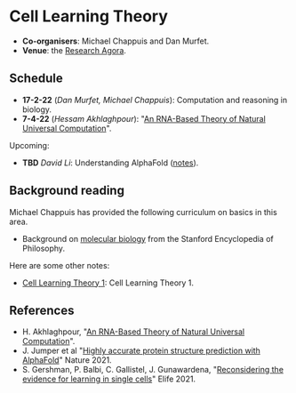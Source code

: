 # Cell Learning Theory

* **Co-organisers**: Michael Chappuis and Dan Murfet.
* **Venue**: the [Research Agora](https://www.roblox.com/games/8164954581/Research-Agora).

## Schedule

* **17-2-22** (*Dan Murfet, Michael Chappuis*): Computation and reasoning in biology.
* **7-4-22** (*Hessam Akhlaghpour*): "[An RNA-Based Theory of Natural Universal Computation](https://arxiv.org/abs/2008.08814)".

Upcoming:

* **TBD** *David Li*: Understanding AlphaFold ([notes](http://therisingsea.org/notes/metauni/notes-li-alphafold.pdf)).

## Background reading

Michael Chappuis has provided the following curriculum on basics in this area.

* Background on [molecular biology](https://plato.stanford.edu/entries/molecular-biology/) from the Stanford Encyclopedia of Philosophy.

Here are some other notes:

* [Cell Learning Theory 1](http://www.therisingsea.org/notes/metauni/clt1.pdf): Cell Learning Theory 1.

## References

* H. Akhlaghpour, "[An RNA-Based Theory of Natural Universal Computation](https://arxiv.org/abs/2008.08814)".
* J. Jumper et al "[Highly accurate protein structure prediction with AlphaFold](https://www.nature.com/articles/s41586-021-03819-2)" Nature 2021.
* S. Gershman, P. Balbi, C. Gallistel, J. Gunawardena, "[Reconsidering the evidence for learning in single cells](https://elifesciences.org/articles/61907)" Elife 2021.
